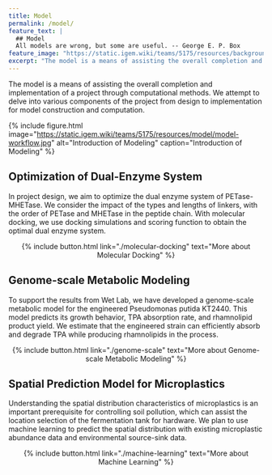 ```yaml
---
title: Model
permalink: /model/
feature_text: |
  ## Model
  All models are wrong, but some are useful. -- George E. P. Box
feature_image: "https://static.igem.wiki/teams/5175/resources/background/bg-model.jpg"
excerpt: "The model is a means of assisting the overall completion and implementation of a project through computational methods."
---
```


The model is a means of assisting the overall completion and implementation of a project through computational methods.
We attempt to delve into various components of the project from design to implementation for model construction and computation.

{% include figure.html image="https://static.igem.wiki/teams/5175/resources/model/model-workflow.jpg" alt="Introduction of Modeling" caption="Introduction of Modeling" %}

## Optimization of Dual-Enzyme System

In project design, we aim to optimize the dual enzyme system of PETase-MHETase. We consider the impact of the types and lengths of linkers, with the order of PETase and MHETase in the peptide chain. With molecular docking, we use docking simulations and scoring function to obtain the optimal dual enzyme system.

<center>{% include button.html link="./molecular-docking" text="More about Molecular Docking"  %}</center>

## Genome-scale Metabolic Modeling

To support the results from Wet Lab, we have developed a genome-scale metabolic model for the engineered Pseudomonas putida KT2440. This model predicts its growth behavior, TPA absorption rate, and rhamnolipid product yield. We estimate that the engineered strain can efficiently absorb and degrade TPA while producing rhamnolipids in the process.

<center>{% include button.html link="./genome-scale" text="More about Genome-scale Metabolic Modeling"  %}</center>


## Spatial Prediction Model for Microplastics

Understanding the spatial distribution characteristics of microplastics is an important prerequisite for controlling soil pollution, which can assist the location selection of the fermentation tank for hardware. We plan to use machine learning to predict the spatial distribution with existing microplastic abundance data and environmental source-sink data.

<center>{% include button.html link="./machine-learning" text="More about Machine Learning"  %}</center>
